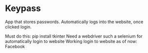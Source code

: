 # Keypass
App that stores passwords. Automatically logs into the website, once clicked login.


Must do this:
pip install tkinter
Need a webdriver such a selenium for automatically login to website
Working login to website as of now: Facebook


